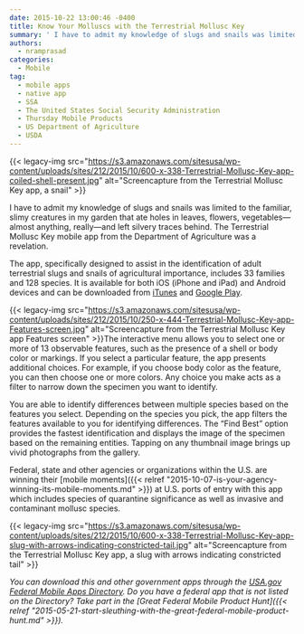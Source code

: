 ```yaml
---
date: 2015-10-22 13:00:46 -0400
title: Know Your Molluscs with the Terrestrial Mollusc Key
summary: ' I have to admit my knowledge of slugs and snails was limited to the familiar, slimy creatures in my garden that ate holes in leaves, flowers, vegetables&mdash;almost anything, really&mdash;and left silvery traces behind. The Terrestrial Mollusc Key mobile app from the Department'
authors:
  - nramprasad
categories:
  - Mobile
tag:
  - mobile apps
  - native app
  - SSA
  - The United States Social Security Administration
  - Thursday Mobile Products
  - US Department of Agriculture
  - USDA
---
```


{{< legacy-img src="https://s3.amazonaws.com/sitesusa/wp-content/uploads/sites/212/2015/10/600-x-338-Terrestrial-Mollusc-Key-app-coiled-shell-present.jpg" alt="Screencapture from the Terrestrial Mollusc Key app, a snail" >}}

I have to admit my knowledge of slugs and snails was limited to the familiar, slimy creatures in my garden that ate holes in leaves, flowers, vegetables—almost anything, really—and left silvery traces behind. The Terrestrial Mollusc Key mobile app from the Department of Agriculture was a revelation.

The app, specifically designed to assist in the identification of adult terrestrial slugs and snails of agricultural importance, includes 33 families and 128 species. It is available for both iOS (iPhone and iPad) and Android devices and can be downloaded from [iTunes](https://itunes.apple.com/us/app/terrestrial-mollusc-key/id818984385?mt=8) and [Google Play](https://play.google.com/store/apps/details?id=com.lucidcentral.mobile.mollusc_tool&hl=enn).

{{< legacy-img src="https://s3.amazonaws.com/sitesusa/wp-content/uploads/sites/212/2015/10/250-x-444-Terrestrial-Mollusc-Key-app-Features-screen.jpg" alt="Screencapture from the Terrestrial Mollusc Key app Features screen" >}}The interactive menu allows you to select one or more of 13 observable features, such as the presence of a shell or body color or markings. If you select a particular feature, the app presents additional choices. For example, if you choose body color as the feature, you can then choose one or more colors. Any choice you make acts as a filter to narrow down the specimen you want to identify.

You are able to identify differences between multiple species based on the features you select. Depending on the species you pick, the app filters the features available to you for identifying differences. The “Find Best” option provides the fastest identification and displays the image of the specimen based on the remaining entities. Tapping on any thumbnail image brings up vivid photographs from the gallery.

Federal, state and other agencies or organizations within the U.S. are winning their [mobile moments]({{< relref "2015-10-07-is-your-agency-winning-its-mobile-moments.md" >}}) at U.S. ports of entry with this app which includes species of quarantine significance as well as invasive and contaminant mollusc species.

{{< legacy-img src="https://s3.amazonaws.com/sitesusa/wp-content/uploads/sites/212/2015/10/600-x-338-Terrestrial-Mollusc-Key-app-slug-with-arrows-indicating-constricted-tail.jpg" alt="Screencapture from the Terrestrial Mollusc Key app, a slug with arrows indicating constricted tail" >}}

_You can download this and other government apps through the [USA.gov Federal Mobile Apps Directory](https://www.usa.gov/mobile-apps). Do you have a federal app that is not listed on the Directory? Take part in the [Great Federal Mobile Product Hunt]({{< relref "2015-05-21-start-sleuthing-with-the-great-federal-mobile-product-hunt.md" >}})._

<div class="sharedaddy sd-sharing-enabled">
</div>